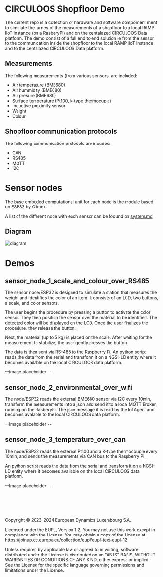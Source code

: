 # CIRCULOOS Shopfloor Demo

The current repo is a collection of hardware and software compoment ment to simulate the jurney of the measurements of a shopfloor to a local RAMP IIoT instance (on a RasberyPi) and on the centalazed CIRCULOOS Data platform.
The demo consist of a full end to end solution ie from the sensor to the communication inside the shopfloor to the local RAMP IIoT instance and to the centalazed CIRCULOOS Data platform.


## Measurements
The following measurements (from various sensors) are included:
- Air temperature (BME680)
- Air hummidity (BME680)
- Air presure (BME680)
- Surface temperature (Pt100, k-type thermocuple)
- Inductive proximity sensor
- Weight
- Colour


## Shopfloor communication protocols 
The following communication protocols are incuded:
- CAN
- RS485 
- MQTT 
- I2C

# Sensor nodes 

The base embeded computational unit for each node is the module based on ESP32 by Olimex.

A list of the different node with each sensor can be foound on [system.md](./system.md)

## Diagram
![diagram](./diagram.png)





# Demos

## sensor_node_1_scale_and_colour_over_RS485

The sensor node/ESP32  is designed to simulate a station that measures the weight and identifies the color of an item. It consists of an LCD, two buttons, a scale, and color sensors.

The user begins the procedure by pressing a button to activate the color sensor. They then position the sensor over the material to be identified. The detected color will be displayed on the LCD. Once the user finalizes the procedure, they release the button.

Next, the material (up to 5 kg) is placed on the scale. After waiting for the measurement to stabilize, the user gently presses the button.

The data is then sent via RS-485 to the Raspberry Pi. An python script reads the data from the serial and transform it on a NGSI-LD entity where it becomes available on the local CIRCULOOS data platform.

--Image placeholder --


## sensor_node_2_environmental_over_wifi

The node/ESP32 reads the external BME680 sensor via I2C every 10min, transform the measurements into a json and send it to a local MQTT Broker, running on the RasberyPi.
The json message it is read by the IoTAgent and becomes avalable to the local CIRCULOOS data platform. 

--Image placeholder --

## sensor_node_3_temperature_over_can

The node/ESP32 reads the external Pt100 and a K-type thermocouple every 10min, and sends the measurements via CAN bus to the Raspberry Pi. 

An python script reads the data from the serial and transform it on a NGSI-LD entity where it becomes available on the local CIRCULOOS data platform.


--Image placeholder --


<br />
<br />
<br />
<br />

Copyright © 2023-2024 European Dynamics Luxembourg S.A.

Licensed under the EUPL, Version 1.2.
You may not use this work except in compliance with the License.
You may obtain a copy of the License at https://joinup.ec.europa.eu/collection/eupl/eupl-text-eupl-12 


Unless required by applicable law or agreed to in writing, software distributed under the License is distributed on an "AS IS" BASIS,
WITHOUT WARRANTIES OR CONDITIONS OF ANY KIND, either express or implied. See the License for the specific language governing permissions and limitations under the License.
